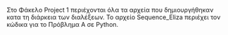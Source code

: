 Στο Φάκελο Project 1 περιέχονται όλα τα αρχεία που δημιουργήθηκαν κατα τη διάρκεια των διαλέξεων.
Το αρχείο Sequence_Eliza περιέχει τον κώδικα για το Πρόβλημα Α σε Python.
